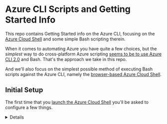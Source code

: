 # Azure CLI Scripts and Getting Started Info

This repo contains Getting Started info on the Azure CLI, focusing on the [Azure Cloud Shell](https://shell.azure.com/) and some simple Bash scripting therein.

When it comes to automating Azure you have quite a few choices, but the _simplest_ way to do cross-platform Azure scripting [seems to be to use Azure CLI 2.0](https://stackoverflow.com/questions/45585000/azure-cli-vs-powershell) and Bash. That's the approach we take in this repo.

And we'll also focus on the simplest possible method of executing Bash scripts against the Azure CLI, namely the [browser-based Azure Cloud Shell](https://docs.microsoft.com/en-us/azure/cloud-shell/features).

## Initial Setup

The first time that you [launch the Azure Cloud Shell](https://docs.microsoft.com/en-us/azure/cloud-shell/overview) you'll be asked to configure a few things.

<details><summary>Details</summary>

- First, you'll choose the shell environment that you wish to use. We'll use **Bash** for the examples in this repo.

  ![Example Shell Selection Prompt](/images/cloudshell-001-welcome-set-shell.png)

- Next you will need to configure your storage account for persisting shell files.

  ![Example Shell Storage Setup](/images/cloudshell-002-storage.png)

- Once those two mandatory items are out of the way, you'll be welcomed to the Cloud Shell and presented with the command prompt. The next thing you should do is configure some shell environment options, so enter the command:

  ```bash
  az configure
  ```

  - The main recommendation is to set the default output format to `[3] table - Human-readable`. Here's an example:

    ![Example az configure command](/images/cloudshell-004-config.png)

</details>
